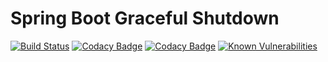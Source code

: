 Spring Boot Graceful Shutdown
=============================

[![Build Status](https://api.travis-ci.org/timpeeters/spring-boot-graceful-shutdown.svg?branch=master)](https://www.travis-ci.org/timpeeters/spring-boot-graceful-shutdown)
[![Codacy Badge](https://api.codacy.com/project/badge/Grade/c7e77bfc98a64687aa6a87b1619fb06a)](https://www.codacy.com/app/timpeeters/spring-boot-graceful-shutdown?utm_source=github.com&amp;utm_medium=referral&amp;utm_content=timpeeters/spring-boot-graceful-shutdown&amp;utm_campaign=Badge_Grade)
[![Codacy Badge](https://api.codacy.com/project/badge/Coverage/c7e77bfc98a64687aa6a87b1619fb06a)](https://www.codacy.com/app/timpeeters/spring-boot-graceful-shutdown?utm_source=github.com&utm_medium=referral&utm_content=timpeeters/spring-boot-graceful-shutdown&utm_campaign=Badge_Coverage)
[![Known Vulnerabilities](https://snyk.io/test/github/timpeeters/spring-boot-graceful-shutdown/badge.svg?targetFile=pom.xml)](https://snyk.io/test/github/timpeeters/spring-boot-graceful-shutdown?targetFile=pom.xml)

